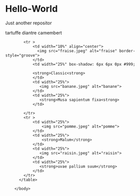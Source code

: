 # Hello-World
Just another repositor

tartuffe diantre camembert


<!DOCTYPE html>
<html lang=FR>
<meta charset="utf-8" />
      <head>             
	    <title>Fruits</title>      
	  </head>
        <body>
		  <table align="center" cellspacing="30" width="100%" >
		
			<tr >
				<td width="10%" align="center">
				  <img src="fraise.jpeg" alt="fraise" border-style="groove">
				</td>
				<td width="25%" box-shadow: 6px 6px 0px #999;

				<strong>Classic<strong>
				</td>
				<td width="25%">
				   <img src="banane.jpeg" alt="banane">
				</td>
				<td width="25%">
				   <strong>Musa sapientum fixa<strong>
				</td>   
							
			</tr>
			<tr >
				<td width="25%">
					<img src="pomme.jpeg" alt="pomme">
				</td>
				<td width="25%">
					<strong>Malum</strong>
				</td>
				<td width="25%">
				   <img src="raisin.jpeg" alt="raisin">
				</td>
				<td width="25%">
				   <strong>uvae pallium suum</strong>
				</td>
			</tr>
		  </table>
		
		</body>
</html>
